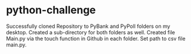 # python-challenge
Successfully cloned Repository to PyBank and PyPoll folders on my desktop.
Created a sub-directory for both folders as well.
Created file Main.py via the touch function in Github in each folder.
Set path to csv file main.py.

